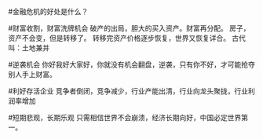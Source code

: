 #金融危机的好处是什么？

#财富收割，财富洗牌机会
破产的出局，胆大的买入资产。财富再分配。
房子，资产不会变，但是转移了。
转移完资产价格逐步恢复，世界又恢复详合。
古代叫：土地兼并

#逆袭机会
你好我好大家好，你就没有机会翻盘，逆袭，只有你不好，才可能抢夺别人手上财富。

#利好存活企业
竞争者倒闭，竞争减少，行业产能出清，行业向龙头聚拢，行业利润率增加

#短期悲观，长期乐观
只需相信世界不会崩溃，经济长期向好，中国必定世界第一。
